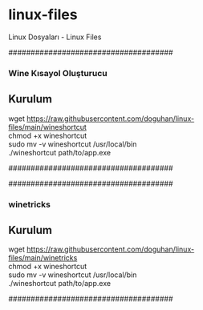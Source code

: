 # linux-files
Linux Dosyaları - Linux Files

#####################################

### Wine Kısayol Oluşturucu

## Kurulum
wget https://raw.githubusercontent.com/doguhan/linux-files/main/wineshortcut </br>
chmod +x wineshortcut</br>
sudo mv -v wineshortcut /usr/local/bin</br>
./wineshortcut path/to/app.exe</br>

#####################################

#####################################

### winetricks

## Kurulum
wget https://raw.githubusercontent.com/doguhan/linux-files/main/winetricks </br>
chmod +x wineshortcut</br>
sudo mv -v wineshortcut /usr/local/bin</br>
./wineshortcut path/to/app.exe</br>

#####################################

